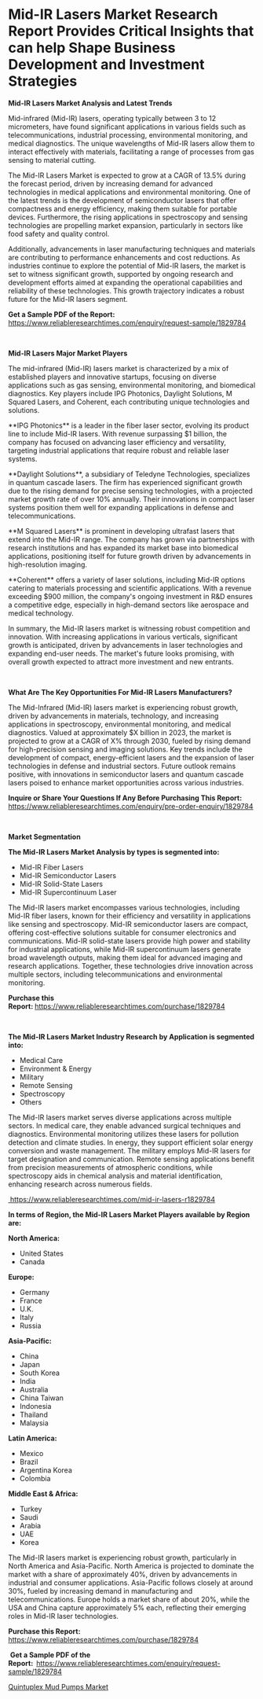 <p><h1>Mid-IR Lasers Market Research Report Provides Critical Insights that can help Shape Business Development and Investment Strategies</h1></p><p><strong>Mid-IR Lasers Market Analysis and Latest Trends</strong></p>
<p><p>Mid-infrared (Mid-IR) lasers, operating typically between 3 to 12 micrometers, have found significant applications in various fields such as telecommunications, industrial processing, environmental monitoring, and medical diagnostics. The unique wavelengths of Mid-IR lasers allow them to interact effectively with materials, facilitating a range of processes from gas sensing to material cutting.</p><p>The Mid-IR Lasers Market is expected to grow at a CAGR of 13.5% during the forecast period, driven by increasing demand for advanced technologies in medical applications and environmental monitoring. One of the latest trends is the development of semiconductor lasers that offer compactness and energy efficiency, making them suitable for portable devices. Furthermore, the rising applications in spectroscopy and sensing technologies are propelling market expansion, particularly in sectors like food safety and quality control.</p><p>Additionally, advancements in laser manufacturing techniques and materials are contributing to performance enhancements and cost reductions. As industries continue to explore the potential of Mid-IR lasers, the market is set to witness significant growth, supported by ongoing research and development efforts aimed at expanding the operational capabilities and reliability of these technologies. This growth trajectory indicates a robust future for the Mid-IR lasers segment.</p></p>
<p><strong>Get a Sample PDF of the Report:&nbsp;</strong> <a href="https://www.reliableresearchtimes.com/enquiry/request-sample/1829784?utm_campaign=3585&utm_medium=2&utm_source=Github&utm_content=ia&utm_term=12042025&utm_id=mid-ir-lasers">https://www.reliableresearchtimes.com/enquiry/request-sample/1829784</a></p>
<p>&nbsp;</p>
<p><strong>Mid-IR Lasers Major Market Players</strong></p>
<p><p>The mid-infrared (Mid-IR) lasers market is characterized by a mix of established players and innovative startups, focusing on diverse applications such as gas sensing, environmental monitoring, and biomedical diagnostics. Key players include IPG Photonics, Daylight Solutions, M Squared Lasers, and Coherent, each contributing unique technologies and solutions.</p><p>**IPG Photonics** is a leader in the fiber laser sector, evolving its product line to include Mid-IR lasers. With revenue surpassing $1 billion, the company has focused on advancing laser efficiency and versatility, targeting industrial applications that require robust and reliable laser systems.</p><p>**Daylight Solutions**, a subsidiary of Teledyne Technologies, specializes in quantum cascade lasers. The firm has experienced significant growth due to the rising demand for precise sensing technologies, with a projected market growth rate of over 10% annually. Their innovations in compact laser systems position them well for expanding applications in defense and telecommunications.</p><p>**M Squared Lasers** is prominent in developing ultrafast lasers that extend into the Mid-IR range. The company has grown via partnerships with research institutions and has expanded its market base into biomedical applications, positioning itself for future growth driven by advancements in high-resolution imaging.</p><p>**Coherent** offers a variety of laser solutions, including Mid-IR options catering to materials processing and scientific applications. With a revenue exceeding $900 million, the company's ongoing investment in R&D ensures a competitive edge, especially in high-demand sectors like aerospace and medical technology.</p><p>In summary, the Mid-IR lasers market is witnessing robust competition and innovation. With increasing applications in various verticals, significant growth is anticipated, driven by advancements in laser technologies and expanding end-user needs. The market's future looks promising, with overall growth expected to attract more investment and new entrants.</p></p>
<p>&nbsp;</p>
<p><strong>What Are The Key Opportunities For Mid-IR Lasers Manufacturers?</strong></p>
<p><p>The Mid-Infrared (Mid-IR) lasers market is experiencing robust growth, driven by advancements in materials, technology, and increasing applications in spectroscopy, environmental monitoring, and medical diagnostics. Valued at approximately $X billion in 2023, the market is projected to grow at a CAGR of X% through 2030, fueled by rising demand for high-precision sensing and imaging solutions. Key trends include the development of compact, energy-efficient lasers and the expansion of laser technologies in defense and industrial sectors. Future outlook remains positive, with innovations in semiconductor lasers and quantum cascade lasers poised to enhance market opportunities across various industries.</p></p>
<p><strong>Inquire or Share Your Questions If Any Before Purchasing This Report:</strong> <a href="https://www.reliableresearchtimes.com/enquiry/pre-order-enquiry/1829784?utm_campaign=3585&utm_medium=2&utm_source=Github&utm_content=ia&utm_term=12042025&utm_id=mid-ir-lasers">https://www.reliableresearchtimes.com/enquiry/pre-order-enquiry/1829784</a></p>
<p>&nbsp;</p>
<p><strong>Market Segmentation</strong></p>
<p><strong>The Mid-IR Lasers Market Analysis by types is segmented into:</strong></p>
<p><ul><li>Mid-IR Fiber Lasers</li><li>Mid-IR Semiconductor Lasers</li><li>Mid-IR Solid-State Lasers</li><li>Mid-IR Supercontinuum Laser</li></ul></p>
<p><p>The Mid-IR lasers market encompasses various technologies, including Mid-IR fiber lasers, known for their efficiency and versatility in applications like sensing and spectroscopy. Mid-IR semiconductor lasers are compact, offering cost-effective solutions suitable for consumer electronics and communications. Mid-IR solid-state lasers provide high power and stability for industrial applications, while Mid-IR supercontinuum lasers generate broad wavelength outputs, making them ideal for advanced imaging and research applications. Together, these technologies drive innovation across multiple sectors, including telecommunications and environmental monitoring.</p></p>
<p><strong>Purchase this Report:&nbsp;</strong><a href="https://www.reliableresearchtimes.com/purchase/1829784?utm_campaign=3585&utm_medium=2&utm_source=Github&utm_content=ia&utm_term=12042025&utm_id=mid-ir-lasers">https://www.reliableresearchtimes.com/purchase/1829784</a></p>
<p>&nbsp;</p>
<p><strong>The Mid-IR Lasers Market Industry Research by Application is segmented into:</strong></p>
<p><ul><li>Medical Care</li><li>Environment & Energy</li><li>Military</li><li>Remote Sensing</li><li>Spectroscopy</li><li>Others</li></ul></p>
<p><p>The Mid-IR lasers market serves diverse applications across multiple sectors. In medical care, they enable advanced surgical techniques and diagnostics. Environmental monitoring utilizes these lasers for pollution detection and climate studies. In energy, they support efficient solar energy conversion and waste management. The military employs Mid-IR lasers for target designation and communication. Remote sensing applications benefit from precision measurements of atmospheric conditions, while spectroscopy aids in chemical analysis and material identification, enhancing research across numerous fields.</p></p>
<p><a href="https://www.reliableresearchtimes.com/mid-ir-lasers-r1829784?utm_campaign=3585&utm_medium=2&utm_source=Github&utm_content=ia&utm_term=12042025&utm_id=mid-ir-lasers">&nbsp;https://www.reliableresearchtimes.com/mid-ir-lasers-r1829784</a></p>
<p><strong>In terms of Region, the Mid-IR Lasers Market Players available by Region are:</strong></p>
<p>
    <p> <strong> North America: </strong>
        <ul>
            <li>United States</li>
            <li>Canada</li>
        </ul>
        </p> 
    <p> <strong> Europe: </strong>
        <ul>
            <li>Germany</li>
            <li>France</li>
            <li>U.K.</li>
            <li>Italy</li>
            <li>Russia</li>
        </ul>
        </p> 
    <p> <strong> Asia-Pacific: </strong>
        <ul>
            <li>China</li>
            <li>Japan</li>
            <li>South Korea</li>
            <li>India</li>
            <li>Australia</li>
            <li>China Taiwan</li>
            <li>Indonesia</li>
            <li>Thailand</li>
            <li>Malaysia</li>
        </ul>
        </p> 
    <p> <strong> Latin America: </strong>
        <ul>
            <li>Mexico</li>
            <li>Brazil</li>
            <li>Argentina Korea</li>
            <li>Colombia</li>
        </ul>
        </p> 
    <p> <strong> Middle East & Africa: </strong>
        <ul>
            <li>Turkey</li>
            <li>Saudi</li>
            <li>Arabia</li>
            <li>UAE</li>
            <li>Korea</li>
        </ul>
    </p>
    </p>
<p><p>The Mid-IR lasers market is experiencing robust growth, particularly in North America and Asia-Pacific. North America is projected to dominate the market with a share of approximately 40%, driven by advancements in industrial and consumer applications. Asia-Pacific follows closely at around 30%, fueled by increasing demand in manufacturing and telecommunications. Europe holds a market share of about 20%, while the USA and China capture approximately 5% each, reflecting their emerging roles in Mid-IR laser technologies.</p></p>
<p><strong>Purchase this Report: </strong><a href="https://www.reliableresearchtimes.com/purchase/1829784?utm_campaign=3585&utm_medium=2&utm_source=Github&utm_content=ia&utm_term=12042025&utm_id=mid-ir-lasers">https://www.reliableresearchtimes.com/purchase/1829784</a></p>
<p>&nbsp;<strong>Get a Sample PDF of the Report:&nbsp;&nbsp;</strong><a href="https://www.reliableresearchtimes.com/enquiry/request-sample/1829784?utm_campaign=3585&utm_medium=2&utm_source=Github&utm_content=ia&utm_term=12042025&utm_id=mid-ir-lasers">https://www.reliableresearchtimes.com/enquiry/request-sample/1829784</a></p>
<p><strong></strong></p>
<p><p><a href="https://github.com/panciujoslin3/Market-Research-Report-List-1/blob/main/quintuplex-mud-pumps-market.md?utm_campaign=3585&utm_medium=2&utm_source=Github&utm_content=ia&utm_term=12042025&utm_id=mid-ir-lasers">Quintuplex Mud Pumps Market</a></p></p>